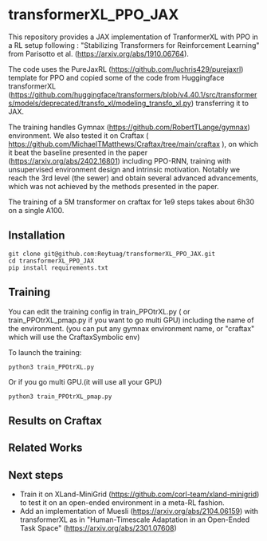 # transformerXL_PPO_JAX

This repository provides a JAX implementation of TranformerXL with PPO in a RL setup following :  "Stabilizing Transformers for Reinforcement Learning" from Parisotto et al. (https://arxiv.org/abs/1910.06764). 

The code uses the PureJaxRL (https://github.com/luchris429/purejaxrl) template for PPO and copied some of the code from Huggingface transformerXL (https://github.com/huggingface/transformers/blob/v4.40.1/src/transformers/models/deprecated/transfo_xl/modeling_transfo_xl.py) transferring it to JAX.

The training handles Gymnax (https://github.com/RobertTLange/gymnax) environment. 
We also tested it on Craftax ( https://github.com/MichaelTMatthews/Craftax/tree/main/craftax ), on which it beat the baseline presented in the paper (https://arxiv.org/abs/2402.16801) including PPO-RNN, training with unsupervised environment design and intrinsic motivation. 
Notably we reach the 3rd level (the sewer) and obtain several advanced advancements, which was not achieved by the methods presented in the paper. 

The training of a 5M transformer on craftax for 1e9 steps takes about 6h30 on a single A100. 

## Installation

```
git clone git@github.com:Reytuag/transformerXL_PPO_JAX.git
cd transformerXL_PPO_JAX
pip install requirements.txt
```
## Training 

You can edit the training config in train_PPOtrXL.py ( or train_PPOtrXL_pmap.py if you want to go multi GPU) including the name of the environment. (you can put any gymnax environment name, or "craftax" which will use the CraftaxSymbolic env)   

To launch the training: 
```
python3 train_PPOtrXL.py
```
Or if you go multi GPU.(it will use all your GPU) 
```
python3 train_PPOtrXL_pmap.py
```


## Results on Craftax 

## Related Works 

## Next steps 

* Train it on XLand-MiniGrid (https://github.com/corl-team/xland-minigrid) to test it on an open-ended environment in a meta-RL fashion.
* Add an implementation of Muesli (https://arxiv.org/abs/2104.06159) with transformerXL as in "Human-Timescale Adaptation in an Open-Ended Task Space" (https://arxiv.org/abs/2301.07608)


